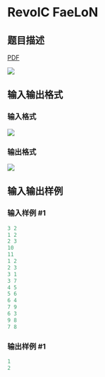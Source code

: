 # RevolC FaeLoN

## 题目描述

[problemUrl]: https://uva.onlinejudge.org/index.php?option=com_onlinejudge&Itemid=8&category=21&page=show_problem&problem=1913

[PDF](https://uva.onlinejudge.org/external/109/p10972.pdf)

![](https://cdn.luogu.com.cn/upload/vjudge_pic/UVA10972/ba17e4ac14e2ee487b28de13454d9f53aeca427f.png)

## 输入输出格式

### 输入格式

![](https://cdn.luogu.com.cn/upload/vjudge_pic/UVA10972/432a439db54b8767a37193ab949b2073e9bc640d.png)

### 输出格式

![](https://cdn.luogu.com.cn/upload/vjudge_pic/UVA10972/4735676d9ac7703d9ad13e18651142e83b2498e3.png)

## 输入输出样例

### 输入样例 #1

```cpp
3 2
1 2
2 3
10
11
1 2
2 3
3 1
3 7
4 5
5 6
6 4
7 9
6 3
9 8
7 8
```


### 输出样例 #1

```cpp
1
2
```


